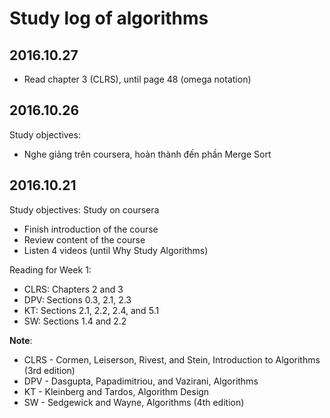 # Study log of algorithms

## 2016.10.27

- Read chapter 3 (CLRS), until page 48 (omega notation)

## 2016.10.26

Study objectives:

- Nghe giảng trên coursera, hoàn thành đến phần Merge Sort

## 2016.10.21

Study objectives: Study on coursera

- Finish introduction of the course
- Review content of the course
- Listen 4 videos (until Why Study Algorithms)

Reading for Week 1:

- CLRS: Chapters 2 and 3
- DPV: Sections 0.3, 2.1, 2.3
- KT: Sections 2.1, 2.2, 2.4, and 5.1
- SW: Sections 1.4 and 2.2

**Note**:

- CLRS - Cormen, Leiserson, Rivest, and Stein, Introduction to Algorithms (3rd edition)
- DPV - Dasgupta, Papadimitriou, and Vazirani, Algorithms
- KT - Kleinberg and Tardos, Algorithm Design
- SW - Sedgewick and Wayne, Algorithms (4th edition)





